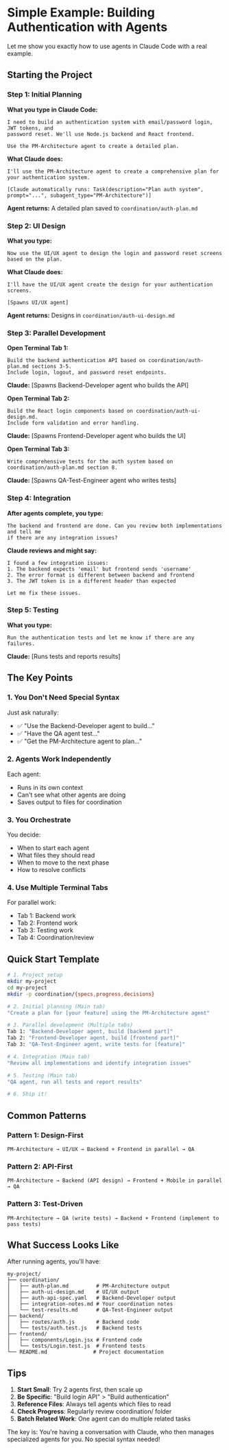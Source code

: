 # Simple Example: Building Authentication with Agents

Let me show you exactly how to use agents in Claude Code with a real example.

## Starting the Project

### Step 1: Initial Planning

**What you type in Claude Code:**
```
I need to build an authentication system with email/password login, JWT tokens, and 
password reset. We'll use Node.js backend and React frontend. 

Use the PM-Architecture agent to create a detailed plan.
```

**What Claude does:**
```
I'll use the PM-Architecture agent to create a comprehensive plan for your authentication system.

[Claude automatically runs: Task(description="Plan auth system", prompt="...", subagent_type="PM-Architecture")]
```

**Agent returns:** A detailed plan saved to `coordination/auth-plan.md`

### Step 2: UI Design

**What you type:**
```
Now use the UI/UX agent to design the login and password reset screens based on the plan.
```

**What Claude does:**
```
I'll have the UI/UX agent create the design for your authentication screens.

[Spawns UI/UX agent]
```

**Agent returns:** Designs in `coordination/auth-ui-design.md`

### Step 3: Parallel Development

**Open Terminal Tab 1:**
```
Build the backend authentication API based on coordination/auth-plan.md sections 3-5. 
Include login, logout, and password reset endpoints.
```

**Claude:** [Spawns Backend-Developer agent who builds the API]

**Open Terminal Tab 2:**
```
Build the React login components based on coordination/auth-ui-design.md.
Include form validation and error handling.
```

**Claude:** [Spawns Frontend-Developer agent who builds the UI]

**Open Terminal Tab 3:**
```
Write comprehensive tests for the auth system based on coordination/auth-plan.md section 8.
```

**Claude:** [Spawns QA-Test-Engineer agent who writes tests]

### Step 4: Integration

**After agents complete, you type:**
```
The backend and frontend are done. Can you review both implementations and tell me 
if there are any integration issues?
```

**Claude reviews and might say:**
```
I found a few integration issues:
1. The backend expects 'email' but frontend sends 'username'
2. The error format is different between backend and frontend
3. The JWT token is in a different header than expected

Let me fix these issues.
```

### Step 5: Testing

**What you type:**
```
Run the authentication tests and let me know if there are any failures.
```

**Claude:** [Runs tests and reports results]

## The Key Points

### 1. You Don't Need Special Syntax
Just ask naturally:
- ✅ "Use the Backend-Developer agent to build..."
- ✅ "Have the QA agent test..."
- ✅ "Get the PM-Architecture agent to plan..."

### 2. Agents Work Independently
Each agent:
- Runs in its own context
- Can't see what other agents are doing
- Saves output to files for coordination

### 3. You Orchestrate
You decide:
- When to start each agent
- What files they should read
- When to move to the next phase
- How to resolve conflicts

### 4. Use Multiple Terminal Tabs
For parallel work:
- Tab 1: Backend work
- Tab 2: Frontend work  
- Tab 3: Testing work
- Tab 4: Coordination/review

## Quick Start Template

```bash
# 1. Project setup
mkdir my-project
cd my-project
mkdir -p coordination/{specs,progress,decisions}

# 2. Initial planning (Main tab)
"Create a plan for [your feature] using the PM-Architecture agent"

# 3. Parallel development (Multiple tabs)
Tab 1: "Backend-Developer agent, build [backend part]"
Tab 2: "Frontend-Developer agent, build [frontend part]"
Tab 3: "QA-Test-Engineer agent, write tests for [feature]"

# 4. Integration (Main tab)
"Review all implementations and identify integration issues"

# 5. Testing (Main tab)
"QA agent, run all tests and report results"

# 6. Ship it!
```

## Common Patterns

### Pattern 1: Design-First
```
PM-Architecture → UI/UX → Backend + Frontend in parallel → QA
```

### Pattern 2: API-First  
```
PM-Architecture → Backend (API design) → Frontend + Mobile in parallel → QA
```

### Pattern 3: Test-Driven
```
PM-Architecture → QA (write tests) → Backend + Frontend (implement to pass tests)
```

## What Success Looks Like

After running agents, you'll have:
```
my-project/
├── coordination/
│   ├── auth-plan.md         # PM-Architecture output
│   ├── auth-ui-design.md    # UI/UX output  
│   ├── auth-api-spec.yaml   # Backend-Developer output
│   ├── integration-notes.md # Your coordination notes
│   └── test-results.md      # QA-Test-Engineer output
├── backend/
│   ├── routes/auth.js       # Backend code
│   └── tests/auth.test.js   # Backend tests
├── frontend/
│   ├── components/Login.jsx # Frontend code
│   └── tests/Login.test.js  # Frontend tests
└── README.md               # Project documentation
```

## Tips

1. **Start Small**: Try 2 agents first, then scale up
2. **Be Specific**: "Build login API" > "Build authentication"
3. **Reference Files**: Always tell agents which files to read
4. **Check Progress**: Regularly review coordination/ folder
5. **Batch Related Work**: One agent can do multiple related tasks

The key is: You're having a conversation with Claude, who then manages specialized agents for you. No special syntax needed!